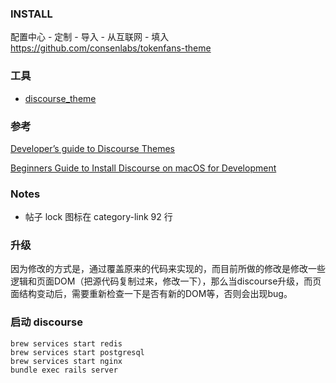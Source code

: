 ### INSTALL

配置中心 - 定制 - 导入 - 从互联网 - 填入 https://github.com/consenlabs/tokenfans-theme


### 工具

- [discourse_theme](https://github.com/discourse/discourse_theme)


### 参考

[Developer’s guide to Discourse Themes](https://meta.discourse.org/t/developer-s-guide-to-discourse-themes/93648)

[Beginners Guide to Install Discourse on macOS for Development](https://meta.discourse.org/t/beginners-guide-to-install-discourse-on-macos-for-development/15772)

### Notes

- 帖子 lock 图标在 category-link 92 行


### 升级

因为修改的方式是，通过覆盖原来的代码来实现的，而目前所做的修改是修改一些逻辑和页面DOM（把源代码复制过来，修改一下），那么当discourse升级，而页面结构变动后，需要重新检查一下是否有新的DOM等，否则会出现bug。

### 启动 discourse

```
brew services start redis
brew services start postgresql
brew services start nginx
bundle exec rails server
```
